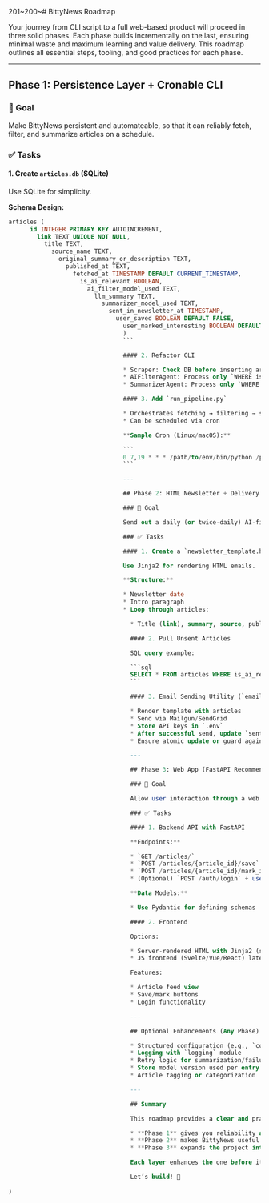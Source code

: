 201~200~# BittyNews Roadmap

Your journey from CLI script to a full web-based product will proceed in three solid phases. Each phase builds incrementally on the last, ensuring minimal waste and maximum learning and value delivery. This roadmap outlines all essential steps, tooling, and good practices for each phase.

---

## Phase 1: Persistence Layer + Cronable CLI

### 🎯 Goal

Make BittyNews persistent and automateable, so that it can reliably fetch, filter, and summarize articles on a schedule.

### ✅ Tasks

#### 1. Create `articles.db` (SQLite)

Use SQLite for simplicity.

**Schema Design:**

```sql
articles (
	  id INTEGER PRIMARY KEY AUTOINCREMENT,
	    link TEXT UNIQUE NOT NULL,
	      title TEXT,
	        source_name TEXT,
	          original_summary_or_description TEXT,
	            published_at TEXT,
	              fetched_at TIMESTAMP DEFAULT CURRENT_TIMESTAMP,
	                is_ai_relevant BOOLEAN,
	                  ai_filter_model_used TEXT,
	                    llm_summary TEXT,
	                      summarizer_model_used TEXT,
	                        sent_in_newsletter_at TIMESTAMP,
	                          user_saved BOOLEAN DEFAULT FALSE,
	                            user_marked_interesting BOOLEAN DEFAULT FALSE
	                            )
	                            ```

	                            #### 2. Refactor CLI

	                            * Scraper: Check DB before inserting articles. Skip if link exists.
	                            * AIFilterAgent: Process only `WHERE is_ai_relevant IS NULL`
	                            * SummarizerAgent: Process only `WHERE is_ai_relevant = TRUE AND llm_summary IS NULL`

	                            #### 3. Add `run_pipeline.py`

	                            * Orchestrates fetching → filtering → summarizing
	                            * Can be scheduled via cron

	                            **Sample Cron (Linux/macOS):**

	                            ```
	                            0 7,19 * * * /path/to/env/bin/python /path/to/BittyNews/run_pipeline.py >> /path/to/BittyNews/logs/cron.log 2>&1
	                            ```

	                            ---

	                            ## Phase 2: HTML Newsletter + Delivery

	                            ### 🎯 Goal

	                            Send out a daily (or twice-daily) AI-filtered newsletter containing summarized articles.

	                            ### ✅ Tasks

	                            #### 1. Create a `newsletter_template.html`

	                            Use Jinja2 for rendering HTML emails.

	                            **Structure:**

	                            * Newsletter date
	                            * Intro paragraph
	                            * Loop through articles:

	                              * Title (link), summary, source, published date

	                              #### 2. Pull Unsent Articles

	                              SQL query example:

	                              ```sql
	                              SELECT * FROM articles WHERE is_ai_relevant = TRUE AND sent_in_newsletter_at IS NULL ORDER BY published_at DESC LIMIT 10;
	                              ```

	                              #### 3. Email Sending Utility (`email_utils.py`)

	                              * Render template with articles
	                              * Send via Mailgun/SendGrid
	                              * Store API keys in `.env`
	                              * After successful send, update `sent_in_newsletter_at`
	                              * Ensure atomic update or guard against duplicates

	                              ---

	                              ## Phase 3: Web App (FastAPI Recommended)

	                              ### 🎯 Goal

	                              Allow user interaction through a web UI — browse articles, save/mark them, view history.

	                              ### ✅ Tasks

	                              #### 1. Backend API with FastAPI

	                              **Endpoints:**

	                              * `GET /articles/`
	                              * `POST /articles/{article_id}/save`
	                              * `POST /articles/{article_id}/mark_interesting`
	                              * (Optional) `POST /auth/login` + user preference endpoints

	                              **Data Models:**

	                              * Use Pydantic for defining schemas

	                              #### 2. Frontend

	                              Options:

	                              * Server-rendered HTML with Jinja2 (simplest)
	                              * JS frontend (Svelte/Vue/React) later

	                              Features:

	                              * Article feed view
	                              * Save/mark buttons
	                              * Login functionality

	                              ---

	                              ## Optional Enhancements (Any Phase)

	                              * Structured configuration (e.g., `config.yaml`)
	                              * Logging with `logging` module
	                              * Retry logic for summarization/failures
	                              * Store model version used per entry
	                              * Article tagging or categorization

	                              ---

	                              ## Summary

	                              This roadmap provides a clear and pragmatic path forward:

	                              * **Phase 1** gives you reliability and automation
	                              * **Phase 2** makes BittyNews useful as a real-world content feed
	                              * **Phase 3** expands the project into a full application with users

	                              Each layer enhances the one before it without creating bottlenecks or waste. It’s exactly how lean AI tools should evolve.

	                              Let’s build! 🚀
	                              
)
